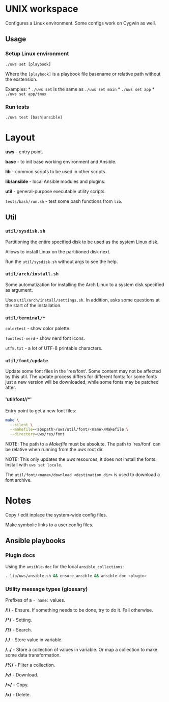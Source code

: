 # UNIX workspace

Configures a Linux environment. Some configs work on Cygwin as well.

## Usage

### Setup Linux environment

`./uws set [playbook]`

Where the `[playbook]` is a playbook file basename or relative path without the
exstension.

Examples:
    * `./uws set` is the same as `./uws set main`
    * `./uws set app`
    * `./uws set app/tmux`

### Run tests

`./uws test [bash|ansible]`

# Layout

**uws** - entry point.

**base** - to init base working environment and Ansible.

**lib** - common scripts to be used in other scripts.

**lib/ansible** - local Ansible modules and plugins.

**util** - general-purpose executable utility scripts.

`tests/bash/run.sh` - test some bash functions from `lib`.

## Util

### `util/sysdisk.sh`

Partitioning the entire specified disk to be used as the system Linux disk.

Allows to install Linux on the partitioned disk next.

Run the `util/sysdisk.sh` without args to see the help.

### `util/arch/install.sh`

Some automatization for installing the Arch Linux to a system disk specified
as argument.

Uses `util/arch/install/settings.sh`. In addition, asks some questions at the
start of the installation.

### `util/terminal/*`

`colortest` - show color palette.

`fonttest-nerd` - show nerd font icons.

`utf8.txt` - a lot of UTF-8 printable characters.

### `util/font/update`

Update some font files in the 'res/font'. Some content may not be affected by
this util. The update process differs for different fonts: for some fonts just
a new version will be downloaded, while some fonts may be patched after.

#### 'util/font/<name>/*'

Entry point to get a new font files:

```bash
make \
  --silent \
  --makefile=<abspath>/uws/util/font/<name>/Makefile \
  --directory=uws/res/font
```

NOTE: The path to a *Makefile* must be absolute. The path to 'res/font' can be
relative when running from the *uws* root dir.

NOTE: This only updates the *uws* resources, it does not install the fonts.
Install with `uws set locale`.

The `util/font/<name>/download <destination dir>` is used to download a font
<name> archive.

# Notes

Copy / edit inplace the system-wide config files.

Make symbolic links to a user config files.

## Ansible playbooks

### Plugin docs

Using the `ansible-doc` for the local `ansible_collections`:

```sh
. lib/uws/ansible.sh && ensure_ansible && ansible-doc <plugin>
```

### Utility message types (glossary)

Prefixes of a `- name:` values.

**/!/** - Ensure. If something needs to be done, try to do it. Fail otherwise.

**/*/** - Setting.

**/?/** - Search.

**/./** - Store value in variable.

**/../** - Store a collection of values in variable. Or map a collection to
           make some data transformation.

**/%/** - Filter a collection.

**/v/** - Download.

**/>/** - Copy.

**/x/** - Delete.
